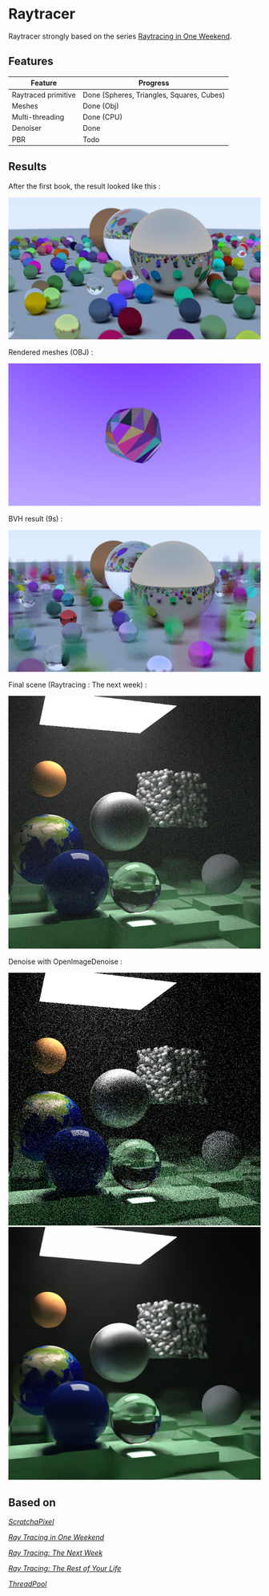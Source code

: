 # Raytracer

 Raytracer strongly based on the series 
 [Raytracing in One Weekend](https://raytracing.github.io/books/RayTracingInOneWeekend.html).

## Features 

| Feature                          | Progress                                  |
|----------------------------------|-------------------------------------------|
| Raytraced primitive              | Done (Spheres, Triangles, Squares, Cubes) |
| Meshes                           | Done (Obj)                                |
| Multi-threading                  | Done (CPU)                                |
| Denoiser                         | Done                                      |
| PBR                              | Todo                                      |

## Results

After the first book, the result looked like this :

![](outputs/w-e1stResult.png)

Rendered meshes (OBJ) :

![](outputs/meshLoader.png)

BVH result (9s) :

![](outputs/BVHResult.png)

Final scene (Raytracing : The next week) :

![](outputs/FinalScene.png)

Denoise with OpenImageDenoise :

![](outputs/noise2.png)![](outputs/noise1.png) 

## Based on

[_ScratchaPixel_](https://www.scratchapixel.com/)

[_Ray Tracing in One Weekend_](https://raytracing.github.io/books/RayTracingInOneWeekend.html)

[_Ray Tracing: The Next Week_](https://raytracing.github.io/books/RayTracingTheNextWeek.html)

[_Ray Tracing: The Rest of Your Life_](https://raytracing.github.io/books/RayTracingTheRestOfYourLife.html)

[_ThreadPool_](https://vorbrodt.blog/2019/02/12/simple-thread-pool/)
